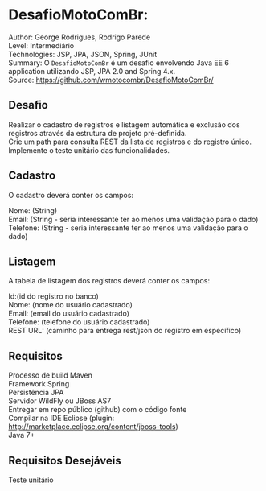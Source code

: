 DesafioMotoComBr:
==============================================================
Author: George Rodrigues, Rodrigo Parede  
Level: Intermediário  
Technologies: JSP, JPA, JSON, Spring, JUnit  
Summary: O `DesafioMotoComBr` é um desafio envolvendo Java EE 6 application utilizando JSP, JPA 2.0 and Spring 4.x.  
Source: <https://github.com/wmotocombr/DesafioMotoComBr/>  

Desafio
-----------

Realizar o cadastro de registros e listagem automática e exclusão dos registros através da estrutura de projeto pré-definida.   
Crie um path para consulta REST da lista de registros e do registro único.   
Implemente o teste unitário das funcionalidades.   
 
Cadastro
-----------

O cadastro deverá conter os campos: 

Nome: (String)   
Email: (String - seria interessante ter ao menos uma validação para o dado)    
Telefone: (String - seria interessante ter ao menos uma validação para o dado)     


Listagem
-----------

A tabela de listagem dos registros deverá conter os campos:

Id:(id do registro no banco)   
Nome: (nome do usuário cadastrado)   
Email: (email do usuário cadastrado)    
Telefone: (telefone do usuário cadastrado)   
REST URL: (caminho para entrega rest/json do registro em específico)    

Requisitos
-----------

Processo de build Maven   
Framework Spring    
Persistência JPA   
Servidor WildFly ou JBoss AS7   
Entregar em repo público (github) com o código fonte   
Compilar na IDE Eclipse (plugin: http://marketplace.eclipse.org/content/jboss-tools)  
Java 7+   

Requisitos Desejáveis
-----------

Teste unitário  
